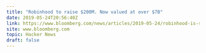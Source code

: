 ```yaml
---
title: "Robinhood to raise $200M. Now valued at over $7B"
date: 2019-05-24T20:56:40Z
link: https://www.bloomberg.com/news/articles/2019-05-24/robinhood-is-set-to-raise-at-least-200-million-in-new-funding?srnd=premium&utm_medium=RSS&utm_source=hune
site: www.bloomberg.com
topic: Hacker News
draft: false
---
```

